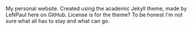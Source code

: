My personal website. Created using the academic Jekyll theme, made by LeNPaul here on GitHub. License is for the theme? To be honest I'm not sure what all has to stay and what can go. 
